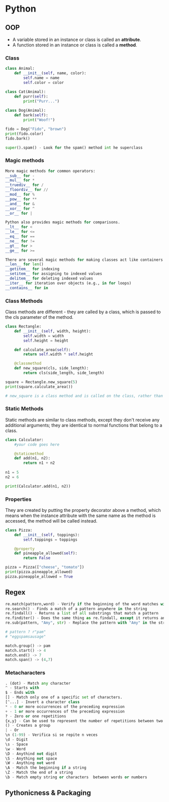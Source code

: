 # Python

## OOP

- A variable stored in an instance or class is called an **attribute**.
- A function stored in an instance or class is called a **method**.

### Class
```py
class Animal: 
    def __init__(self, name, color):
        self.name = name
        self.color = color

class Cat(Animal):
    def purr(self):
        print("Purr...")
        
class Dog(Animal):
    def bark(self):
        print("Woof!")

fido = Dog("Fido", "brown")
print(fido.color)
fido.bark()

super().spam() - Look for the spam() method int he superclass
```

### Magic methods
```py
More magic methods for common operators:
__sub__ for -
__mul__ for *
__truediv__ for /
__floordiv__ for //
__mod__ for %
__pow__ for **
__and__ for &
__xor__ for ^
__or__ for |

Python also provides magic methods for comparisons.
__lt__ for <
__le__ for <=
__eq__ for ==
__ne__ for !=
__gt__ for >
__ge__ for >=

There are several magic methods for making classes act like containers.
__len__ for len()
__getitem__ for indexing
__setitem__ for assigning to indexed values
__delitem__ for deleting indexed values
__iter__ for iteration over objects (e.g., in for loops)
__contains__ for in
```

### Class Methods

Class methods are different - they are called by a class, which is passed to the cls parameter of the method.
```py
class Rectangle:
    def __init__(self, width, height):
        self.width = width
        self.height = height

    def calculate_area(self):
        return self.width * self.height

    @classmethod
    def new_square(cls, side_length):
        return cls(side_length, side_length)

square = Rectangle.new_square(5)
print(square.calculate_area())

# new_square is a class method and is called on the class, rather than on an instance of the class. It returns a new object of the class cls.
```

### Static Methods

Static methods are similar to class methods, except they don't receive any additional arguments; they are identical to normal functions that belong to a class.
```py
class Calculator:
    #your code goes here

    @staticmethod   
    def add(n1, n2):
        return n1 + n2
        
n1 = 5
n2 = 6

print(Calculator.add(n1, n2))
```

### Properties

They are created by putting the property decorator above a method, which means when the instance attribute with the same name as the method is accessed, the method will be called instead.
```py
class Pizza:
    def __init__(self, toppings):
        self.toppings = toppings

    @property
    def pineapple_allowed(self):
        return False

pizza = Pizza(["cheese", "tomato"])
print(pizza.pineapple_allowed)
pizza.pineapple_allowed = True
```

## Regex

```py
re.match(pattern,word) - Verify if the beginning of the word matches with the pattern
re.search() - Finds a match of a pattern anywhere in the string
re.findall() - Returns a list of all substrings that match a pattern
re.finditer() - Does the same thing as re.findall, except it returns an iterator, rather than a list
re.sub(pattern, "Amy", str) - Replace the pattern with "Amy" in the string

# pattern ? r"pam"
# "eggspamsausage"

match.group() -> pam
match.start() -> 4
match.end() -> 7
match.span() -> (4,7)
```
### Metacharacters
```py
. (dot) - Match any character
^ - Starts with
$ - Ends with
[] - Match only one of a specific set of characters.
[^...] - Invert a character class
* - 0 or more occurrences of the preceding expression
+ - 1 or more occurrences of the preceding expression
? - Zero or one repetitions
{x,y} - Can be used to represent the number of repetitions between two numbers
() - Creates a group
| - Or
\n (1-99) - Verifica si se repite n veces
\d - Digit
\s - Space
\w - Word
\D - Anythind not digit
\S - Anything not space
\W - Anything not word
\A - Match the beginning if a string
\Z - Match the end of a string
\b - Match empty string or characters  between words or numbers 
```


## Pythonicness & Packaging

```py
```

```py
```

```py
```

```py
```